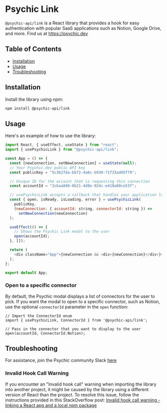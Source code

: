 # Psychic Link

`@psychic-api/link` is a React library that provides a hook for easy authentication with popular SaaS applications such as Notion, Google Drive, and more. Find us at https://psychic.dev

## Table of Contents

- [Installation](#installation)
- [Usage](#usage)
- [Troubleshooting](#troubleshooting)

## Installation

Install the library using npm:

```sh
npm install @psychic-api/link
```

## Usage

Here's an example of how to use the library:

```javascript
import React, { useEffect, useState } from "react";
import { usePsychicLink } from "@psychic-api/link";

const App = () => {
  const [newConnection, setNewConnection] = useState(null);
  // Your Psychic.dev public API key
  const publicKey = "5c362fda-bb72-4a6c-b930-71f33ad45f79";

  // Unique ID for the account that is requesting this connection
  const accountId = "2cbaa840-0b21-4d8e-924c-e418a08ce53f";

  // usePsychicLink accepts a callback that handles your application logic once a new connection is established
  const { open, isReady, isLoading, error } = usePsychicLink(
    publicKey,
    (newConnection: { accountId: string, connectorId: string }) =>
      setNewConnection(newConnection)
  );

  useEffect(() => {
    // Shows the Psychic Link modal to the user
    open(accountId);
  }, []);

  return (
    <div className="App">{newConnection && <div>{newConnection}</div>}</div>
  );
};

export default App;
```

### Open to a specific connector

By default, the Psychic modal displays a list of connectors for the user to pick. If you want the modal to open to a specific connector, such as Notion, use the optional `connectorId` parameter in the `open` function:

```
// Import the ConnectorId enum
import { usePsychicLink, ConnectorId } from '@psychic-api/link';

// Pass in the connector that you want to display to the user
open(accountId, ConnectorId.Notion);
```

## Troubleshooting

For assistance, join the Psychic community Slack [here](https://join.slack.com/t/psychicapi/shared_invite/zt-1yptnhwcz-SiOCnrbqnBDsuzps9sEMSw)

### Invalid Hook Call Warning

If you encounter an "Invalid hook call" warning when importing the library into another project, it might be caused by the library using a different version of React than the project. To resolve this issue, follow the instructions provided in this StackOverflow post: [Invalid hook call warning - linking a React app and a local npm package](https://stackoverflow.com/questions/57825421/invalid-hook-call-warning-linking-a-react-app-and-a-local-npm-package)
